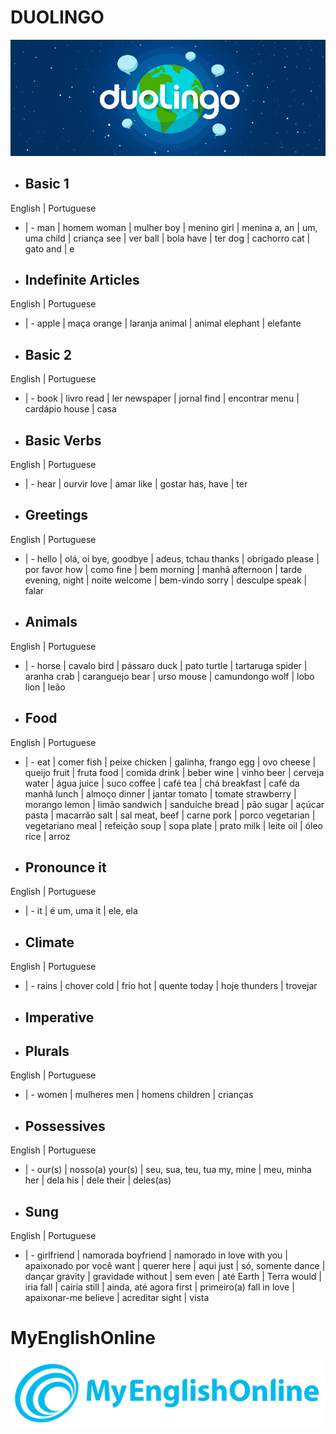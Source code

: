 # DUOLINGO
![Duolingo image](images/duolingo.png)
* ## Basic 1
English | Portuguese
- | -
man | homem
woman | mulher
boy | menino
girl | menina
a, an  |  um, uma
child | criança
see | ver
ball | bola
have | ter
dog | cachorro
cat | gato
and | e

* ## Indefinite Articles
English | Portuguese
- | -
apple | maça
orange | laranja
animal | animal
elephant | elefante

* ## Basic 2
English | Portuguese
- | -
book | livro
read | ler
newspaper | jornal
find | encontrar
menu | cardápio
house | casa

* ## Basic Verbs
English | Portuguese
- | -
hear | ourvir
love | amar
like | gostar
has, have | ter

* ## Greetings
English | Portuguese
- | -
hello | olá, oi
bye, goodbye | adeus, tchau
thanks | obrigado
please | por favor
how | como
fine | bem
morning | manhã
afternoon | tarde
evening, night |  noite
welcome | bem-vindo
sorry | desculpe
speak | falar

* ## Animals
English | Portuguese
- | -
horse | cavalo
bird | pássaro
duck | pato
turtle | tartaruga
spider | aranha
crab | caranguejo
bear | urso
mouse | camundongo
wolf | lobo
lion | leão

* ## Food
English | Portuguese
- | -
eat | comer
fish | peixe
chicken | galinha, frango
egg | ovo
cheese | queijo
fruit | fruta
food | comida
drink | beber
wine | vinho
beer | cerveja
water | água
juice | suco
coffee | café
tea | chá
breakfast | café da manhã
lunch | almoço
dinner | jantar
tomato | tomate
strawberry | morango
lemon | limão
sandwich | sanduíche
bread | pão
sugar | açúcar
pasta | macarrão
salt | sal
meat, beef | carne
pork | porco
vegetarian | vegetariano
meal | refeição
soup | sopa
plate | prato
milk | leite
oil | óleo
rice | arroz

* ## Pronounce it
English | Portuguese
- | -
it | é um, uma
it | ele, ela

* ## Climate
English | Portuguese
- | -
rains | chover
cold | frio
hot | quente
today | hoje
thunders | trovejar

* ## Imperative

* ## Plurals
English | Portuguese
- | -
women | mulheres
men | homens
children | crianças

* ## Possessives
English | Portuguese
- | -
our(s) | nosso(a)
your(s) | seu, sua, teu, tua
my, mine | meu, minha
her | dela
his | dele
their | deles(as)

* ## Sung
English | Portuguese
- | -
girlfriend | namorada
boyfriend | namorado
in love with you | apaixonado por você
want | querer
here | aqui
just | só, somente
dance | dançar
gravity | gravidade
without | sem
even | até
Earth | Terra
would | iria
fall | cairia
still | ainda, até agora
first | primeiro(a)
fall in love | apaixonar-me
believe | acreditar
sight | vista

# MyEnglishOnline
![MyEnglishOnline image](images/myenglishonline.png)
